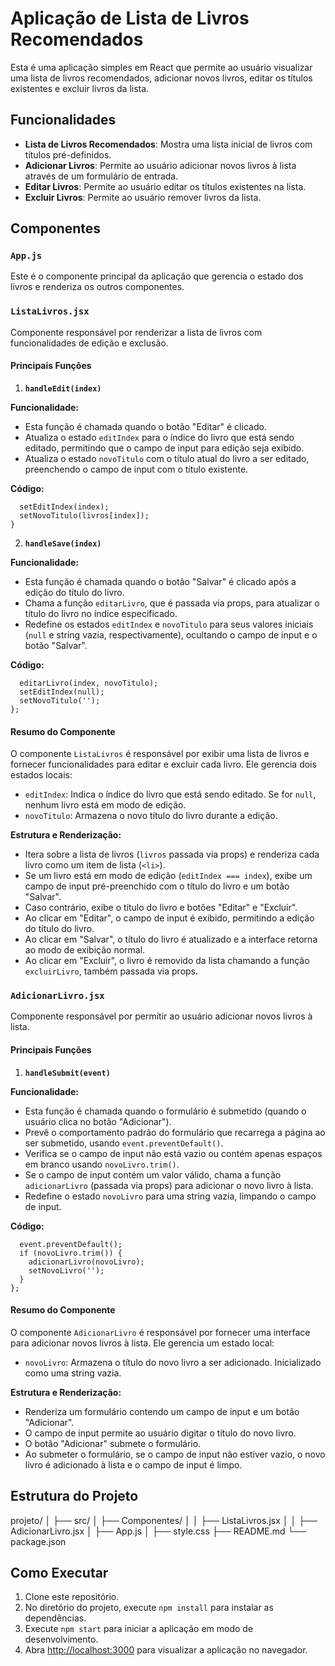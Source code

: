 # Aplicação de Lista de Livros Recomendados

Esta é uma aplicação simples em React que permite ao usuário visualizar uma lista de livros recomendados, adicionar novos livros, editar os títulos existentes e excluir livros da lista.

## Funcionalidades

- **Lista de Livros Recomendados**: Mostra uma lista inicial de livros com títulos pré-definidos.
- **Adicionar Livros**: Permite ao usuário adicionar novos livros à lista através de um formulário de entrada.
- **Editar Livros**: Permite ao usuário editar os títulos existentes na lista.
- **Excluir Livros**: Permite ao usuário remover livros da lista.

## Componentes

### `App.js`

Este é o componente principal da aplicação que gerencia o estado dos livros e renderiza os outros componentes.

### `ListaLivros.jsx`

Componente responsável por renderizar a lista de livros com funcionalidades de edição e exclusão.

#### Principais Funções

1. **`handleEdit(index)`**

**Funcionalidade:**

- Esta função é chamada quando o botão "Editar" é clicado.
- Atualiza o estado `editIndex` para o índice do livro que está sendo editado, permitindo que o campo de input para edição seja exibido.
- Atualiza o estado `novoTitulo` com o título atual do livro a ser editado, preenchendo o campo de input com o título existente.

**Código:**

```const handleEdit = (index) => {
  setEditIndex(index);
  setNovoTitulo(livros[index]);
}
```


2. **`handleSave(index)`**

**Funcionalidade:**

- Esta função é chamada quando o botão "Salvar" é clicado após a edição do título do livro.
- Chama a função `editarLivro`, que é passada via props, para atualizar o título do livro no índice especificado.
- Redefine os estados `editIndex` e `novoTitulo` para seus valores iniciais (`null` e string vazia, respectivamente), ocultando o campo de input e o botão "Salvar".

**Código:**

```const handleSave = (index) => {
  editarLivro(index, novoTitulo);
  setEditIndex(null);
  setNovoTitulo('');
};
```

#### Resumo do Componente

O componente `ListaLivros` é responsável por exibir uma lista de livros e fornecer funcionalidades para editar e excluir cada livro. Ele gerencia dois estados locais:

- `editIndex`: Indica o índice do livro que está sendo editado. Se for `null`, nenhum livro está em modo de edição.
- `novoTitulo`: Armazena o novo título do livro durante a edição.

**Estrutura e Renderização:**

- Itera sobre a lista de livros (`livros` passada via props) e renderiza cada livro como um item de lista (`<li>`).
- Se um livro está em modo de edição (`editIndex === index`), exibe um campo de input pré-preenchido com o título do livro e um botão "Salvar".
- Caso contrário, exibe o título do livro e botões "Editar" e "Excluir".
- Ao clicar em "Editar", o campo de input é exibido, permitindo a edição do título do livro.
- Ao clicar em "Salvar", o título do livro é atualizado e a interface retorna ao modo de exibição normal.
- Ao clicar em "Excluir", o livro é removido da lista chamando a função `excluirLivro`, também passada via props.

### `AdicionarLivro.jsx`

Componente responsável por permitir ao usuário adicionar novos livros à lista.

#### Principais Funções

1. **`handleSubmit(event)`**

**Funcionalidade:**

- Esta função é chamada quando o formulário é submetido (quando o usuário clica no botão "Adicionar").
- Prevê o comportamento padrão do formulário que recarrega a página ao ser submetido, usando `event.preventDefault()`.
- Verifica se o campo de input não está vazio ou contém apenas espaços em branco usando `novoLivro.trim()`.
- Se o campo de input contém um valor válido, chama a função `adicionarLivro` (passada via props) para adicionar o novo livro à lista.
- Redefine o estado `novoLivro` para uma string vazia, limpando o campo de input.

**Código:**

```const handleSubmit = (event) => {
  event.preventDefault();
  if (novoLivro.trim()) {
    adicionarLivro(novoLivro);
    setNovoLivro('');
  }
};
```

#### Resumo do Componente

O componente `AdicionarLivro` é responsável por fornecer uma interface para adicionar novos livros à lista. Ele gerencia um estado local:

- `novoLivro`: Armazena o título do novo livro a ser adicionado. Inicializado como uma string vazia.

**Estrutura e Renderização:**

- Renderiza um formulário contendo um campo de input e um botão "Adicionar".
- O campo de input permite ao usuário digitar o título do novo livro.
- O botão "Adicionar" submete o formulário.
- Ao submeter o formulário, se o campo de input não estiver vazio, o novo livro é adicionado à lista e o campo de input é limpo.

## Estrutura do Projeto

projeto/
│
├── src/
│ ├── Componentes/
│ │ ├── ListaLivros.jsx
│ │ ├── AdicionarLivro.jsx
│ ├── App.js
│ ├── style.css
├── README.md
└── package.json

## Como Executar

1. Clone este repositório.
2. No diretório do projeto, execute `npm install` para instalar as dependências.
3. Execute `npm start` para iniciar a aplicação em modo de desenvolvimento.
4. Abra [http://localhost:3000](http://localhost:3000) para visualizar a aplicação no navegador.
```
